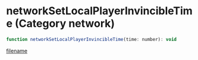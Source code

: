 # networkSetLocalPlayerInvincibleTime (Category network)

```js
function networkSetLocalPlayerInvincibleTime(time: number): void
```

[filename](networkSetLocalPlayerInvincibleTime_m.md ':include')